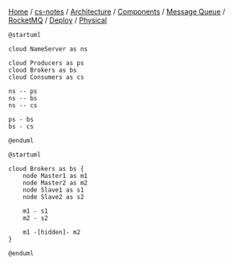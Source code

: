 [Home](https://mengxianbin.github.io) /
[cs-notes](https://mengxianbin.github.io/cs-notes/site) /
[Architecture](https://mengxianbin.github.io/cs-notes/site/Architecture) /
[Components](https://mengxianbin.github.io/cs-notes/site/Architecture/Components) /
[Message Queue](https://mengxianbin.github.io/cs-notes/site/Architecture/Components/Message%20Queue) /
[RocketMQ](https://mengxianbin.github.io/cs-notes/site/Architecture/Components/Message%20Queue/RocketMQ) /
[Deploy](https://mengxianbin.github.io/cs-notes/site/Architecture/Components/Message%20Queue/RocketMQ/Deploy) /
[Physical](https://mengxianbin.github.io/cs-notes/site/Architecture/Components/Message%20Queue/RocketMQ/Deploy/Physical)

```plantuml
@startuml

cloud NameServer as ns

cloud Producers as ps
cloud Brokers as bs
cloud Consumers as cs

ns -- ps
ns -- bs
ns -- cs

ps - bs
bs - cs

@enduml
```

```plantuml
@startuml

cloud Brokers as bs {
    node Master1 as m1
    node Master2 as m2
    node Slave1 as s1
    node Slave2 as s2

    m1 - s1
    m2 - s2

    m1 -[hidden]- m2
}

@enduml
```

